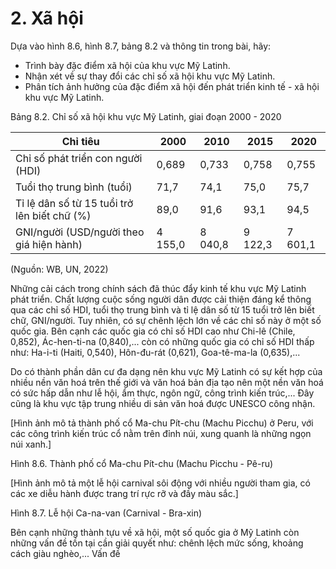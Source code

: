 # 2. Xã hội

Dựa vào hình 8.6, hình 8.7, bảng 8.2 và thông tin trong bài, hãy:
- Trình bày đặc điểm xã hội của khu vực Mỹ Latinh.
- Nhận xét về sự thay đổi các chỉ số xã hội khu vực Mỹ Latinh.
- Phân tích ảnh hưởng của đặc điểm xã hội đến phát triển kinh tế - xã hội khu vực Mỹ Latinh.

Bảng 8.2. Chỉ số xã hội khu vực Mỹ Latinh, giai đoạn 2000 - 2020

| Chỉ tiêu | 2000 | 2010 | 2015 | 2020 |
|----------|------|------|------|------|
| Chỉ số phát triển con người (HDI) | 0,689 | 0,733 | 0,758 | 0,755 |
| Tuổi thọ trung bình (tuổi) | 71,7 | 74,1 | 75,0 | 75,7 |
| Tỉ lệ dân số từ 15 tuổi trở lên biết chữ (%) | 89,0 | 91,6 | 93,1 | 94,5 |
| GNI/người (USD/người theo giá hiện hành) | 4 155,0 | 8 040,8 | 9 122,3 | 7 601,1 |

(Nguồn: WB, UN, 2022)

Những cải cách trong chính sách đã thúc đẩy kinh tế khu vực Mỹ Latinh phát triển. Chất lượng cuộc sống người dân được cải thiện đáng kể thông qua các chỉ số HDI, tuổi thọ trung bình và tỉ lệ dân số từ 15 tuổi trở lên biết chữ, GNI/người. Tuy nhiên, có sự chênh lệch lớn về các chỉ số này ở một số quốc gia. Bên cạnh các quốc gia có chỉ số HDI cao như Chi-lê (Chile, 0,852), Ác-hen-ti-na (0,840),... còn có những quốc gia có chỉ số HDI thấp như: Ha-i-ti (Haiti, 0,540), Hôn-đu-rát (0,621), Goa-tê-ma-la (0,635),...

Do có thành phần dân cư đa dạng nên khu vực Mỹ Latinh có sự kết hợp của nhiều nền văn hoá trên thế giới và văn hoá bản địa tạo nên một nền văn hoá có sức hấp dẫn như lễ hội, ẩm thực, ngôn ngữ, công trình kiến trúc,... Đây cũng là khu vực tập trung nhiều di sản văn hoá được UNESCO công nhận.

[Hình ảnh mô tả thành phố cổ Ma-chu Pít-chu (Machu Picchu) ở Peru, với các công trình kiến trúc cổ nằm trên đỉnh núi, xung quanh là những ngọn núi xanh.]

Hình 8.6. Thành phố cổ Ma-chu Pít-chu (Machu Picchu - Pê-ru)

[Hình ảnh mô tả một lễ hội carnival sôi động với nhiều người tham gia, có các xe diễu hành được trang trí rực rỡ và đầy màu sắc.]

Hình 8.7. Lễ hội Ca-na-van (Carnival - Bra-xin)

Bên cạnh những thành tựu về xã hội, một số quốc gia ở Mỹ Latinh còn những vấn đề tồn tại cần giải quyết như: chênh lệch mức sống, khoảng cách giàu nghèo,... Vấn đề
